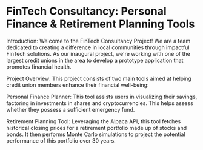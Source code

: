# FinTech Consultancy: Personal Finance & Retirement Planning Tools
Introduction: Welcome to the FinTech Consultancy Project! We are a team dedicated to creating a difference in local communities through impactful FinTech solutions. As our inaugural project, we're working with one of the largest credit unions in the area to develop a prototype application that promotes financial health.

Project Overview: This project consists of two main tools aimed at helping credit union members enhance their financial well-being:

Personal Finance Planner: This tool assists users in visualizing their savings, factoring in investments in shares and cryptocurrencies. This helps assess whether they possess a sufficient emergency fund.

Retirement Planning Tool: Leveraging the Alpaca API, this tool fetches historical closing prices for a retirement portfolio made up of stocks and bonds. It then performs Monte Carlo simulations to project the potential performance of this portfolio over 30 years.

